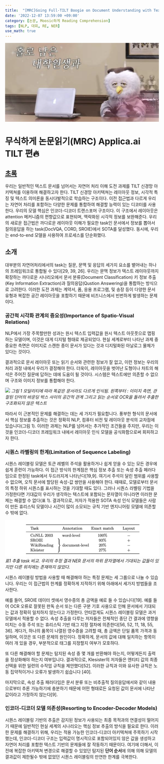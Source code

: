 ```yaml
---
title:  "[MRC]Going Full-TILT Boogie on Document Understanding with Text-Image-Layout Transformer 논문 리뷰"
date: '2022-12-07 13:59:00 +09:00'
category: [논문, Moosic하게 Reading Comprehension]
tags: [NLP, 대회, RE, NER]
use_math: true
---
```


![](/assets/img/B/b0.png)

# 무식하게 논문읽기(MRC) Applica.ai TILT 편🔥

## [초록](https://arxiv.org/pdf/2102.09550.pdf)
우리는 일반적인 텍스트 문서를 넘어서는 자연어 처리 이해 도전 과제를 TILT 신경망 아키텍쳐를 이용하여 해결하고자 한다. TILT 신경망 아키텍쳐는 레이아웃 정보, 시각적 특징 및 텍스트 의미론을 동시다발적으로 학습하는 구조이다. 이전 접근법과 다르게 우리는 자연어 처리를 포함하는 다양한 문제를 통합하여 해결할 능력이 있는 디코터를 사용한다. 우리의 모델 핵심은 인코더-디코더 트랜스포머 구조이다. 이 구조에서 레이아웃은 attention 메커니즘의 편향값으로 표현되며, 맥락화된 시각적 정보를 보완해준다. 우리의 새로운 접근법은 까다로운 레이아웃 이해가 필요한 task인 문서에서 정보를 뽑아서 질의응답을 하는 task(DocVQA, CORD, SROIE)에서 SOTA를 달성했다. 동시에, 우리는 end-to-end 모델을 사용하여 프로세스를 단순화했다.

## 소개
대부분의 자연어처리에서의 task는 질문, 문맥 및 응답의 세가지 요소를 뱉어내는 하나의 프레임워크로 통합될 수 있다[29, 39, 26]. 우리는 문맥 정보가 텍스트 레이아웃까지 확장하는 까다로운 시나리오에서 문서 분류(Document Classification) 키 정보 추출(Key Information Extraction)과 질의응답(Qustion Answering)을 통합하는 방식으로 고려한다. 이러한 도전 과제는 계약서, 폼, 응용 프로그램, 및 송장 등이 다양한 문서 유형과 복잡한 공간 레이아웃을 포함하기 때문에 비즈니스에서 빈번하게 발생하는 문제이다.

### 공간적 시각화 관계의 중요성(Importance of Spatio-Visual Relations)
NLP에서 가장 주목할만한 성과는 원시 텍스트 입력값을 원시 텍스트 아웃풋으로 맵핑하는 모델이며, 이것은 대게 디지털 형태로 제공되었다. 현실 세계로부터 나타난 과제 중 중요한 측면은 이미지로 스캔한 종이 문서가 있다는 것과 디지털화된 아날로그 물체가 있다는 것이다.


결과적으로 문서 레이아웃 또는 읽기 순서와 관련한 정보가 잘 없고, 이런 정보는 우리의 처리 과정 내에서 우리가 결정해야 한다. 더욱이, 레이아웃을 벗어난 도형이나 차트의 해석은 주어진 질문에 답하는 데에 도움이 될 것이다. 시스템은 텍스트에만 의존할 수 없으며 구조와 이미지 정보를 통합해야 한다.


![](/assets/img/2022-12-07/figure1.png)
*그림 1 모달리티에 따라 똑같은 문서라도 다르게 인식됨. 왼쪽부터 : 이미지 측면, 관찰된 단어의 바운딩 박스 사이의 공간적 관계 그리고 읽는 순서로 OCR을 돌려서 추출한 구조화되지 않은 텍스트*

따라서 이 근본적인 문제를 해결하는 데는 세 가지가 필요합니다. 풍부한 형식의 문서에서 핵심 정보를 추출하는 것은 정확히 NLP, 컴퓨터 비전 및 레이아웃 분석의 교차점에 있습니다(그림 1). 이러한 과제는 NLP를 넘어서는 추가적인 조건들을 주지만, 우리는 이것을 인코더-디코더 프레임워크 내에서 레이아웃 인식 모델을 공식화함으로써 회피하고자 한다.


### 시퀀스 라벨링의 한계(Limitation of Sequence Labeling)
시퀀스 레이블링 모델은 토큰 레벨의 주석을 활용하거나 쉽게 얻을 수 있는 모든 경우에 쉽게 훈련이 가능하다. 이 접근 방식의 한계점은 핵심 정보 추출 또는 속성 추출 페러다임으로 한정된 task에서 두드러지게 나타난다[19,9]. 여기서 주석이 달린 범위를 사용할 수 없으며, 오직 문서에 할당된 속성-값 쌍만을 사용해야 한다. 때때로, 모델로부터 문서의 특정 하위 시퀀스를 표시하는 것을 기대할 때도 있다. 그러나 시퀀스 라벨링 기법을 가정한다면 기대값이 우리가 생각하는 텍스트에 포함되는 문자열이 아니라면 이러한 문제는 해결할 수 없다(표 1). 결과적으로, 저자가 적용한 SOTA 속성 인식 모델들은 사람이 만든 휴리스틱 모델이나 시간이 많이 소모되는 규칙 기반 엔지니어링 모델에 의존할 수 밖에 없다.

![](/assets/img/2022-12-07/table1.png)
*표1 추출 task 비교. 우리의 추정 결과 NER 문서의 하위 문자열에서 기대되는 값들이 있지만 다른 위치에는 존재하지 않았다.*


시퀀스 레이블링 방법을 사용할 때 해결해야 하는 특정 문제는 세 그룹으로 나눌 수 있습니다. 우리는 이 접근법의 한계를 정확하게 지적하기 위해 아래에서 세가지 방법들을 조사한다.


예를 들어, SROIE 데이터 셋에서 영수증의 총 금액을 예로 들 수 있습니다[19]. 예를 들어 OCR 오류로 잘못된 판독 순서 또는 다른 구분 기호 사용으로 인해 문서에서 기대되는 값과 정확히 일치하지 않는다고 가정한다. 안타깝게도 시퀀스 레이블링 모델은 과거 모델에서 적용할 수 없다. 속성 추출을 다루는 저자들은 전체적인 종단 간 결과에 영향을 미치는 수동 주석 또는 휴리스틱 기반 태그 지정 절차에 의존한다[56, 52, 11, 18, 55, 36]. 게다가, 하나의 품목이 나열된 영수증을 고려할 때, 총 금액은 단일 품목 가격과 동일하며, 이것은 또 다른 문제의 원인이다. 정확하게, 문서의 값에 대해 일치하는 항목이 여러 개 있을 경우, 부분적으로 태그를 지정할지 여부가 모호하다.


또 다른 해결해야 할 문제는 탐지된 속성 중 몇 개를 반환해야 하는지, 어떻게든지 출력을 정상화해야 하는지 여부입니다. 결과적으로, Klesister의 저자들은 엔티티 값의 최종 선택을 위한 일련의 수작업 규칙을 제안했다[52]. 이러한 규칙과 이와 유사한 규칙은 노동 집약적이거나 오류가 발생하기 쉽습니다 [40].


마지막으로, 속성 추출 패러다임은 문서 분류 또는 비추출적 질의응답에서와 같이 내용으로부터 추론 가능하기에 충분하기 때문에 어떤 형태로든 요청된 값이 문서에 나타난 값이라고 가정하지 않는다[9].


### 인코더-디코더 모델 의존성(Resorting to Encoder-Decoder Models)
시퀀스 레이블링 기반의 추출은 감지된 정보가 사용되는 최종 목적과의 연결성이 떨어지기 때문에 일반적인 현실 세계의 시나리오는 핵심 정보 추출의 방식을 필요로 한다. 이러한 문제를 해결하기 위해, 우리는 적용 가능한 인코더-디코더 아키텍쳐에 주목하기 시작했는데, 인코더-디코더 구조는 입력값이 명시적으로 포함되어있지 않은 값을 생성하고 자연어 처리를 포함한 텍스트 기반의 문제들에 잘 작동하기 때문이다. 여기에 더해서, 이전에 복잡한 아키텍쳐 변경으로 해결할 수 있었던 탐지된 **단어 순서**에 의해 의해 모델의 결과값이 제한될수 밖에 없었던 시퀀스 레이블링의 만연한 한계를 극복한다.


